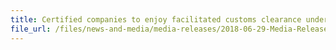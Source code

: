```yaml
---
title: Certified companies to enjoy facilitated customs clearance under new Singapore-Thailand arrangement
file_url: /files/news-and-media/media-releases/2018-06-29-Media-Release.pdf
---
```

